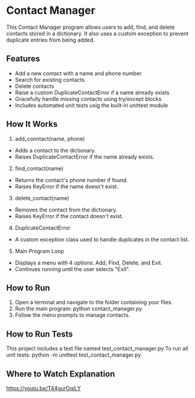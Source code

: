 # Contact Manager
This Contact Manager program allows users to add, find, and delete contacts stored in a dictionary.
It also uses a custom exception to prevent duplicate entries from being added.

## Features
- Add a new contact with a name and phone number
- Search for existing contacts
- Delete contacts
- Raise a custom DuplicateContactError if a name already exists
- Gracefully handle missing contacts using try/except blocks
- Includes automated unit tests usig the built-in unittest module

## How It Works
1. add_conntact(name, phone)
  - Adds a contact to the dictionary.
  - Raises DuplicateContactError if the name already exists.
2. find_contact(name)
  - Returns the contact's phone number if found.
  - Raises KeyError if the name doesn't exist.
3. delete_contact(name)
  - Removes the contact from the dictionary.
  - Raises KeyError if the contact doesn't exist.
4. DuplicateContactError
  - A custom exception class used to handle duplicates in the contact list.
5. Main Program Loop
  - Displays a menu with 4 options: Add, Find, Delete, and Exit.
  - Continues running until the user selects "Exit".

## How to Run
1. Open a terminal and navigate to the folder containing your files.
2. Run the main program:
  python contact_manager.py
3. Follow the menu prompts to manage contacts.

## How to Run Tests
This project includes a test file named test_contact_manager.py
To run all unit tests:
  python -m unittest test_contact_manager.py

## Where to Watch Explanation
https://youtu.be/T44gurOqjLY